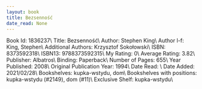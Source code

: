 ```yaml
---
layout: book
title: Bezsenność
date_read: None
---
```


Book Id: 1836237\ 
Title: Bezsenność\ 
Author: Stephen King\ 
Author l-f: King, Stephen\ 
Additional Authors: Krzysztof Sokołowski\ 
ISBN: 8373592318\ 
ISBN13: 9788373592315\ 
My Rating: 0\ 
Average Rating: 3.82\ 
Publisher: Albatros\ 
Binding: Paperback\ 
Number of Pages: 655\ 
Year Published: 2008\ 
Original Publication Year: 1994\ 
Date Read: \ 
Date Added: 2021/02/28\ 
Bookshelves: kupka-wstydu, dom\ 
Bookshelves with positions: kupka-wstydu (#2149), dom (#11)\ 
Exclusive Shelf: kupka-wstydu\ 

